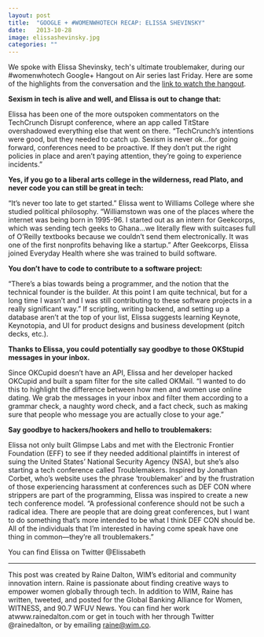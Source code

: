 ```yaml
---
layout: post
title:  "GOOGLE + #WOMENWHOTECH RECAP: ELISSA SHEVINSKY"
date:   2013-10-28
image: elissashevinsky.jpg
categories: ""
---
```


We spoke with Elissa Shevinsky, tech's ultimate troublemaker, during our #womenwhotech Google+ Hangout on Air series last Friday. Here are some of the highlights from the conversation and the [link to watch the hangout](http://www.youtube.com/watch?v=F3iGghcaumQ&feature=youtu.be&a). 

 

**Sexism in tech is alive and well, and Elissa is out to change that:**

Elissa has been one of the more outspoken commentators on the TechCrunch Disrupt conference, where an app called TitStare overshadowed everything else that went on there. “TechCrunch’s intentions were good, but they needed to catch up. Sexism is never ok…for going forward, conferences need to be proactive. If they don’t put the right policies in place and aren’t paying attention, they’re going to experience incidents.” 

 

**Yes, if you go to a liberal arts college in the wilderness, read Plato, and never code you can still be great in tech:**

“It’s never too late to get started.” Elissa went to Williams College where she studied political philosophy. “Williamstown was one of the places where the internet was being born in 1995-96. I started out as an intern for Geekcorps, which was sending tech geeks to Ghana…we literally flew with suitcases full of O’Reilly textbooks because we couldn’t send them electronically. It was one of the first nonprofits behaving like a startup.” After Geekcorps, Elissa joined Everyday Health where she was trained to build software.

 

**You don’t have to code to contribute to a software project:**

“There’s a bias towards being a programmer, and the notion that the technical founder is the builder. At this point I am quite technical, but for a long time I wasn’t and I was still contributing to these software projects in a really significant way.” If scripting, writing backend, and setting up a database aren’t at the top of your list, Elissa suggests learning Keynote, Keynotopia, and UI for product designs and business development (pitch decks, etc.).

 

**Thanks to Elissa, you could potentially say goodbye to those OKStupid messages in your inbox.**

Since OKCupid doesn’t have an API, Elissa and her developer hacked OKCupid and built a spam filter for the site called OKMail. “I wanted to do this to highlight the difference between how men and women use online dating. We grab the messages in your inbox and filter them according to a grammar check, a naughty word check, and a fact check, such as making sure that people who message you are actually close to your age.”

 

**Say goodbye to hackers/hookers and hello to troublemakers:**

Elissa not only built Glimpse Labs and met with the Electronic Frontier Foundation (EFF) to see if they needed additional plaintiffs in interest of suing the United States’ National Security Agency (NSA), but she’s also starting a tech conference called Troublemakers.  Inspired by Jonathan Corbet, who’s website uses the phrase ‘troublemaker’ and by the frustration of those experiencing harassment at conferences such as DEF CON where strippers are part of the programming, Elissa was inspired to create a new tech conference model. “A professional conference should not be such a radical idea. There are people that are doing great conferences, but I want to do something that’s more intended to be what I think DEF CON should be. All of the individuals that I’m interested in having come speak have one thing in common—they’re all troublemakers.” 

 

You can find Elissa on Twitter @Elissabeth 

______________________________________________________

 

This post was created by Raine Dalton, WIM’s editorial and community innovation intern. Raine is passionate about finding creative ways to empower women globally through tech. In addition to WIM, Raine has written, tweeted, and posted for the Global Banking Alliance for Women, WITNESS, and 90.7 WFUV News. You can find her work atwww.rainedalton.com or get in touch with her through Twitter @rainedalton, or by emailing raine@wim.co.

 
 

 